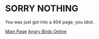 # SORRY NOTHING
You was just got into a 404 page, you idiot. 

<a href="http://sfmemz.github.io">Main Page</a> <a href="https://sites.google.com/view/angrybirdsplay/">Angry Birds Online</a>
